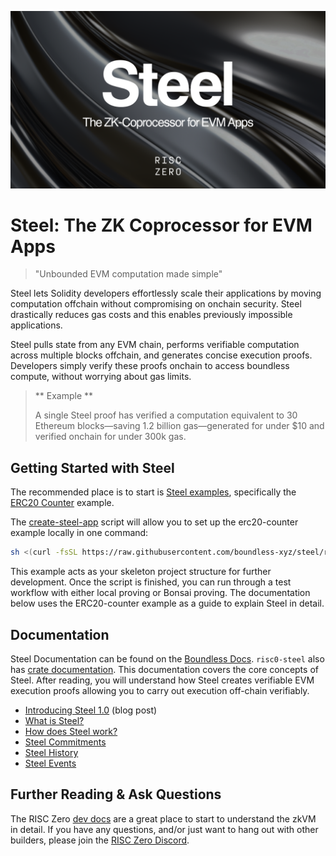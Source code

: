![Steel banner](./steel-banner.png)

# Steel: The ZK Coprocessor for EVM Apps

> "Unbounded EVM computation made simple"

Steel lets Solidity developers effortlessly scale their applications by moving computation offchain without compromising on onchain security. Steel drastically reduces gas costs and this enables previously impossible applications.

Steel pulls state from any EVM chain, performs verifiable computation across multiple blocks offchain, and generates concise execution proofs. Developers simply verify these proofs onchain to access boundless compute, without worrying about gas limits.

> ** Example **
>
> A single Steel proof has verified a computation equivalent to 30 Ethereum blocks—saving 1.2 billion gas—generated for under $10 and verified onchain for under 300k gas.

## Getting Started with Steel

The recommended place is to start is [Steel examples], specifically the [ERC20 Counter] example.

The [create-steel-app] script will allow you to set up the erc20-counter example locally in one command:

```sh
sh <(curl -fsSL https://raw.githubusercontent.com/boundless-xyz/steel/refs/heads/main/crates/steel/docs/create-steel-app/create-steel-app)
```

This example acts as your skeleton project structure for further development. Once the script is finished, you can run through a test workflow with either local proving or Bonsai proving. The documentation below uses the ERC20-counter example as a guide to explain Steel in detail.

## Documentation

Steel Documentation can be found on the [Boundless Docs]. `risc0-steel` also has [crate documentation]. This documentation covers the core concepts of Steel. After reading, you will understand how Steel creates verifiable EVM execution proofs allowing you to carry out execution off-chain verifiably.

- [Introducing Steel 1.0] (blog post)
- [What is Steel?]
- [How does Steel work?]
- [Steel Commitments]
- [Steel History]
- [Steel Events]

## Further Reading & Ask Questions

The RISC Zero [dev docs][dev-docs] are a great place to start to understand the zkVM in detail. If you have any questions, and/or just want to hang out with other builders, please join the [RISC Zero Discord][risczero-discord].

[Steel examples]: examples/
[ERC20 Counter]: examples/erc20-counter/
[create-steel-app]: crates/steel/docs/create-steel-app
[crate documentation]: https://boundless-xyz.github.io/steel/risc0_steel/
[Introducing Steel 1.0]: https://risczero.com/blog/introducing-steel-1.0]
[Boundless Docs]: https://docs.beboundless.xyz/developers/steel/what-is-steel
[What is Steel?]: https://docs.beboundless.xyz/developers/steel/what-is-steel
[How does Steel work?]: https://docs.beboundless.xyz/developers/steel/how-it-works
[Steel Commitments]: https://docs.beboundless.xyz/developers/steel/commitments
[Steel History]: https://docs.beboundless.xyz/developers/steel/history
[Steel Events]: https://docs.beboundless.xyz/developers/steel/events
[dev-docs]: https://dev.risczero.com/api/
[risczero-discord]: https://discord.com/invite/risczero
